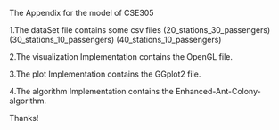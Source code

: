 
The Appendix for the model of CSE305

1.The dataSet file contains some csv files (20_stations_30_passengers) (30_stations_10_passengers) (40_stations_10_passengers)

2.The visualization Implementation contains the OpenGL file.

3.The plot Implementation contains the GGplot2 file.

4.The algorithm Implementation contains the Enhanced-Ant-Colony-algorithm.

Thanks!
